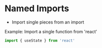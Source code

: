 # Named Imports

- Import single pieces from an import

Example: Import a single function from 'react'
```js
import { useState } from 'react'
```